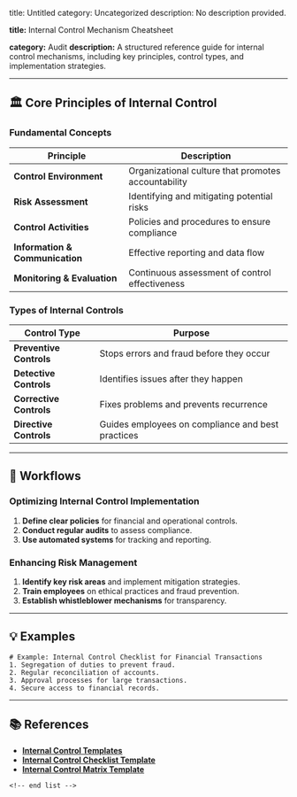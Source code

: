 title: Untitled
category: Uncategorized
description: No description provided.

**title:** Internal Control Mechanism Cheatsheet

**category:** Audit
**description:** A structured reference guide for internal control mechanisms, including key principles, control types, and implementation strategies.

---

## 🏛 **Core Principles of Internal Control**

### **Fundamental Concepts**

| Principle                             | Description                                         |
| ------------------------------------- | --------------------------------------------------- |
| **Control Environment**         | Organizational culture that promotes accountability |
| **Risk Assessment**             | Identifying and mitigating potential risks          |
| **Control Activities**          | Policies and procedures to ensure compliance        |
| **Information & Communication** | Effective reporting and data flow                   |
| **Monitoring & Evaluation**     | Continuous assessment of control effectiveness      |

### **Types of Internal Controls**

| Control Type                  | Purpose                                           |
| ----------------------------- | ------------------------------------------------- |
| **Preventive Controls** | Stops errors and fraud before they occur          |
| **Detective Controls**  | Identifies issues after they happen               |
| **Corrective Controls** | Fixes problems and prevents recurrence            |
| **Directive Controls**  | Guides employees on compliance and best practices |

---

## 🔄 **Workflows**

### **Optimizing Internal Control Implementation**

1. **Define clear policies** for financial and operational controls.
2. **Conduct regular audits** to assess compliance.
3. **Use automated systems** for tracking and reporting.

### **Enhancing Risk Management**

1. **Identify key risk areas** and implement mitigation strategies.
2. **Train employees** on ethical practices and fraud prevention.
3. **Establish whistleblower mechanisms** for transparency.

---

## 💡 **Examples**

```plaintext
# Example: Internal Control Checklist for Financial Transactions
1. Segregation of duties to prevent fraud.  
2. Regular reconciliation of accounts.  
3. Approval processes for large transactions.  
4. Secure access to financial records.  
```

---

## 📚 **References**

- **[Internal Control Templates](https://www.copedia.com/internal-controls.html)**
- **[Internal Control Checklist Template](https://template.mapadapalavra.ba.gov.br/en/internal-control-checklist-template.html)**
- **[Internal Control Matrix Template](https://template.mapadapalavra.ba.gov.br/en/internal-control-matrix-template-xls.html)**

```
<!-- end list -->
```